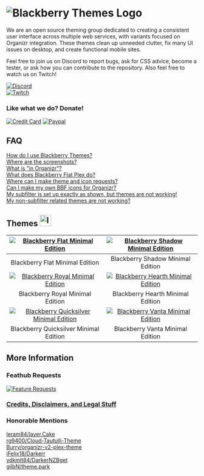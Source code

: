 # ![Blackberry Themes Logo](https://archmonger.github.io/Blackberry-Themes/Resources/blackberry_themes_logo.png)
We are an open source theming group dedicated to creating a consistent user interface across multiple web services, with variants focused on Organizr integration. These themes clean up unneeded clutter, fix many UI issues on desktop, and create functional mobile sites.<br/>

Feel free to join us on Discord to report bugs, ask for CSS advice, become a tester, or ask how you can contribute to the repository. Also feel free to watch us on Twitch!<br/>

[![Discord](https://img.shields.io/badge/discord-join-orange.svg?style=for-the-badge&logo=discord)](https://discord.gg/sfjkDaM)<br/>
[![Twitch](https://img.shields.io/badge/twitch.tv-Watch-blue?style=for-the-badge&logo=twitch)](https://www.twitch.tv/blackberrythemes)<br/>


### Like what we do? Donate!
[![Credit Card](https://img.shields.io/badge/credit%20card-donate-yellow.svg?style=for-the-badge&logo=cash-app)](https://beerpay.io/Archmonger/Blackberry-Themes)
[![Paypal](https://img.shields.io/badge/paypal-donate-yellow.svg?style=for-the-badge&logo=paypal)](https://www.buymeacoffee.com/a7Lsb9xK0)

## FAQ<br/>
[How do I use Blackberry Themes?](https://github.com/Archmonger/Blackberry-Themes/wiki/FAQ#how-do-i-use-blackberry-themes)<br/>
[Where are the screenshots?](https://github.com/Archmonger/Blackberry-Themes/wiki/FAQ#where-are-the-screenshots)<br/>
[What is "in Organizr"?](https://github.com/Archmonger/Blackberry-Themes/wiki/FAQ#what-is-in-organizr)<br/>
[What does Blackberry Flat Plex do?](https://github.com/Archmonger/Blackberry-Themes/wiki/FAQ#what-does-blackberry-flat-plex-do)<br/>
[Where can I make theme and icon requests?](https://github.com/Archmonger/Blackberry-Themes/wiki/FAQ#where-can-i-make-theme-and-icon-requests)<br/>
[Can I make my own BBF icons for Organizr?](https://github.com/Archmonger/Blackberry-Themes/wiki/FAQ#can-i-make-my-own-bbf-icons-for-organizr)<br/>
[My subfilter is set up exactly as shown, but themes are not working!](https://github.com/Archmonger/Blackberry-Themes/wiki/FAQ#my-subfilter-is-set-up-exactly-as-shown-but-themes-are-not-working)<br/>
[My non-subfilter related themes are not working?](https://github.com/Archmonger/Blackberry-Themes/wiki/FAQ#my-non-subfilter-related-themes-are-not-working)<br/>

## Themes [<img src="https://archmonger.github.io/Blackberry-Themes/Resources/install_button.png" alt="Install" height="30"/>](https://github.com/Archmonger/Blackberry-Themes/wiki/Installation-Instructions)<br/>
| [![Blackberry Flat Minimal Edition](https://archmonger.github.io/Blackberry-Themes/Blackberry-Themes/Screenshots/bbf_minimal_edition.png)](https://archmonger.github.io/Blackberry-Themes/Blackberry-Themes/Screenshots/bbf_minimal_edition.png)  | [![Blackberry Shadow Minimal Edition](https://archmonger.github.io/Blackberry-Themes/Blackberry-Themes/Screenshots/bbs_minimal_edition.png)](https://archmonger.github.io/Blackberry-Themes/Blackberry-Themes/Screenshots/bbs_minimal_edition.png) |
|:---:|:---:|
| Blackberry Flat Minimal Edition | Blackberry Shadow Minimal Edition |
| [![Blackberry Royal Minimal Edition](https://archmonger.github.io/Blackberry-Themes/Blackberry-Themes/Screenshots/bbr_minimal_edition.png)](https://archmonger.github.io/Blackberry-Themes/Blackberry-Themes/Screenshots/bbr_minimal_edition.png)  | [![Blackberry Hearth Minimal Edition](https://archmonger.github.io/Blackberry-Themes/Blackberry-Themes/Screenshots/bbh_minimal_edition.png)](https://archmonger.github.io/Blackberry-Themes/Blackberry-Themes/Screenshots/bbh_minimal_edition.png) |
| Blackberry Royal Minimal Edition | Blackberry Hearth Minimal Edition |
| [![Blackberry Quicksilver Minimal Edition](https://archmonger.github.io/Blackberry-Themes/Blackberry-Themes/Screenshots/bbqs_minimal_edition.png)](https://archmonger.github.io/Blackberry-Themes/Blackberry-Themes/Screenshots/bbqs_minimal_edition.png)  | [![Blackberry Vanta Minimal Edition](https://archmonger.github.io/Blackberry-Themes/Blackberry-Themes/Screenshots/bbv_minimal_edition.png)](https://archmonger.github.io/Blackberry-Themes/Blackberry-Themes/Screenshots/bbv_minimal_edition.png) |
| Blackberry Quicksilver Minimal Edition | Blackberry Vanta Minimal Edition |

## More Information<br/>

### Feathub Requests<br/>
[![Feature Requests](http://feathub.com/Archmonger/Blackberry-Themes?format=svg)](http://feathub.com/Archmonger/Blackberry-Themes)<br/>

### **[Credits, Disclaimers, and Legal Stuff](https://github.com/Archmonger/Blackberry-Themes/wiki/Credits)**<br/>

### Honorable Mentions
[leram84/layer.Cake](https://github.com/leram84/layer.Cake/)<br/>
[rg9400/Cloud-Tautulli-Theme](https://github.com/rg9400/Cloud-Tautulli-Theme)<br/>
[Burry/organizr-v2-plex-theme](https://github.com/Burry/organizr-v2-plex-theme)<br/>
[iFelix18/Darkerr](https://github.com/iFelix18/Darkerr)<br/>
[ydkmlt84/DarkerNZBget](https://github.com/ydkmlt84/DarkerNZBget)<br/>
[gilbN/theme.park](https://github.com/gilbN/theme.park)<br/>
